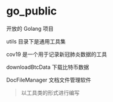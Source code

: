 # go_public

开放的 Golang 项目

utils 目录下是通用工具集

cov19 是一个用于记录新冠肺炎数据的工具

downloadBtcData 下载比特币数据

DocFileManager 文档文件管理软件

> 以工具类的形式进行编写